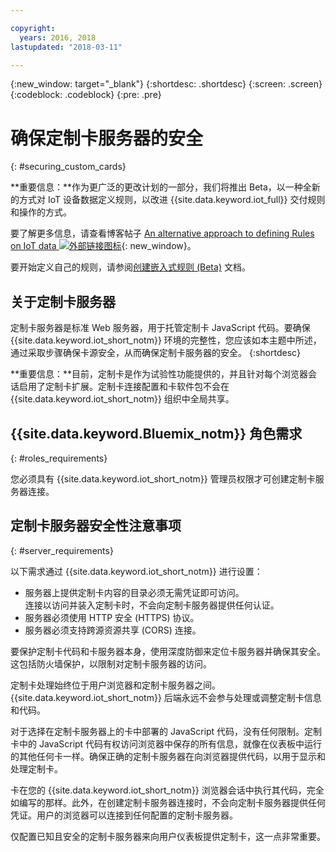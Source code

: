 ```yaml
---

copyright:
  years: 2016, 2018
lastupdated: "2018-03-11"

---
```


{:new_window: target="\_blank"}
{:shortdesc: .shortdesc}
{:screen: .screen}
{:codeblock: .codeblock}
{:pre: .pre}

# 确保定制卡服务器的安全
{: #securing_custom_cards}

**重要信息：**作为更广泛的更改计划的一部分，我们将推出 Beta，以一种全新的方式对 IoT 设备数据定义规则，以改进 {{site.data.keyword.iot_full}} 交付规则和操作的方式。

要了解更多信息，请查看博客帖子 [An alternative approach to defining Rules on IoT data ![外部链接图标](../../../../icons/launch-glyph.svg "外部链接图标")](https://developer.ibm.com/iotplatform/2018/03/01/alternative-approach-defining-rules-iot-data/){: new_window}。

要开始定义自己的规则，请参阅[创建嵌入式规则 (Beta)](../../information_management/im_rules.html) 文档。

## 关于定制卡服务器

定制卡服务器是标准 Web 服务器，用于托管定制卡 JavaScript 代码。要确保 {{site.data.keyword.iot_short_notm}} 环境的完整性，您应该如本主题中所述，通过采取步骤确保卡源安全，从而确保定制卡服务器的安全。
{:shortdesc}

**重要信息：**目前，定制卡是作为试验性功能提供的，并且针对每个浏览器会话启用了定制卡扩展。定制卡连接配置和卡软件包不会在 {{site.data.keyword.iot_short_notm}} 组织中全局共享。

## {{site.data.keyword.Bluemix_notm}} 角色需求
{: #roles_requirements}

您必须具有 {{site.data.keyword.iot_short_notm}} 管理员权限才可创建定制卡服务器连接。

## 定制卡服务器安全性注意事项
{: #server_requirements}

以下需求通过 {{site.data.keyword.iot_short_notm}} 进行设置：
- 服务器上提供定制卡内容的目录必须无需凭证即可访问。  
连接以访问并装入定制卡时，不会向定制卡服务器提供任何认证。
- 服务器必须使用 HTTP 安全 (HTTPS) 协议。
- 服务器必须支持跨源资源共享 (CORS) 连接。  

要保护定制卡代码和卡服务器本身，使用深度防御来定位卡服务器并确保其安全。这包括防火墙保护，以限制对定制卡服务器的访问。

定制卡处理始终位于用户浏览器和定制卡服务器之间。{{site.data.keyword.iot_short_notm}} 后端永远不会参与处理或调整定制卡信息和代码。

对于选择在定制卡服务器上的卡中部署的 JavaScript 代码，没有任何限制。定制卡中的 JavaScript 代码有权访问浏览器中保存的所有信息，就像在仪表板中运行的其他任何卡一样。确保正确的定制卡服务器在向浏览器提供代码，以用于显示和处理定制卡。

卡在您的 {{site.data.keyword.iot_short_notm}} 浏览器会话中执行其代码，完全如编写的那样。此外，在创建定制卡服务器连接时，不会向定制卡服务器提供任何凭证。用户的浏览器可以连接到任何配置的定制卡服务器。

仅配置已知且安全的定制卡服务器来向用户仪表板提供定制卡，这一点非常重要。   
